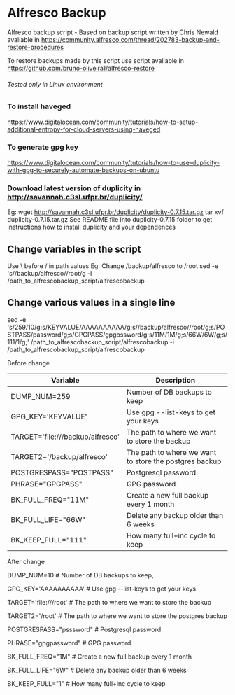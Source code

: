 # Alfresco Backup 
Alfresco backup script - Based on backup script written by Chris Newald avaliable in https://community.alfresco.com/thread/202783-backup-and-restore-procedures

To restore backups made by this script use script avaliable in https://github.com/bruno-oliveira1/alfresco-restore

###### Tested only in Linux environment

### To install haveged 
https://www.digitalocean.com/community/tutorials/how-to-setup-additional-entropy-for-cloud-servers-using-haveged

### To generate gpg key
https://www.digitalocean.com/community/tutorials/how-to-use-duplicity-with-gpg-to-securely-automate-backups-on-ubuntu

### Download latest version of duplicity in http://savannah.c3sl.ufpr.br/duplicity/
Eg: wget http://savannah.c3sl.ufpr.br/duplicity/duplicity-0.7.15.tar.gz
tar xvf duplicity-0.7.15.tar.gz
See README file into duplicity-0.7.15 folder to get instructions how to install duplicity and your dependences  

## Change variables in the script 
Use \ before / in path values
Eg: Change /backup/alfresco to /root 
sed -e 's/\/backup\/alfresco/\/root/g -i /path_to_alfrescobackup_script/alfrescobackup

## Change various values in a single line
sed -e 's/259/10/g;s/KEYVALUE/AAAAAAAAAA/g;s/\/backup\/alfresco/\/root/g;s/POSTPASS/password/g;s/GPGPASS/gpgpssword/g;s/11M/1M/g;s/66W/6W/g;s/111/1/g;' /path_to_alfrescobackup_script/alfrescobackup -i /path_to_alfrescobackup_script/alfrescobackup

Before change 

| Variable                          | Description                                             |
| --------------------------------- | ------------------------------------------------------- |
| DUMP_NUM=259				         	    |  Number of DB backups to keep                           |
| GPG_KEY='KEYVALUE'                |  Use gpg --list-keys to get your keys                   |
| TARGET='file:///backup/alfresco'  |  The path to where we want to store the backup          |
| TARGET2='/backup/alfresco'        |  The path to where we want to store the postgres backup |
| POSTGRESPASS="POSTPASS"           |  Postgresql password                                    |
| PHRASE="GPGPASS"                  |  GPG password                                           |
| BK_FULL_FREQ="11M" 			          |  Create a new full backup every 1 month                 |
| BK_FULL_LIFE="66W" 					      |  Delete any backup older than 6 weeks                   |
| BK_KEEP_FULL="111" 					      |  How many full+inc cycle to keep                        |


After change 

DUMP_NUM=10				         	                             # Number of DB backups to keep,

GPG_KEY='AAAAAAAAAA'                                     # Use gpg --list-keys to get your keys

TARGET='file:///root'                                    # The path to where we want to store the backup

TARGET2='/root'                                          # The path to where we want to store the postgres backup

POSTGRESPASS="psssword"                                  # Postgresql password

PHRASE="gpgpassword"                                     # GPG password

BK_FULL_FREQ="1M" 			                          		   # Create a new full backup every 1 month

BK_FULL_LIFE="6W" 					                             # Delete any backup older than 6 weeks

BK_KEEP_FULL="1"  					                             # How many full+inc cycle to keep
